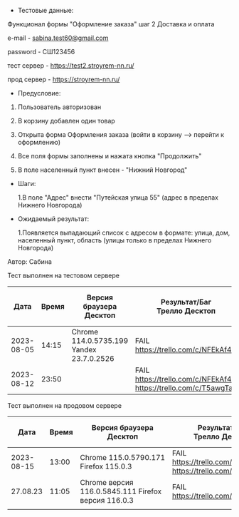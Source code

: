 * Тестовые данные:

 Функционал формы "Оформление заказа" шаг 2 Доставка и оплата
 
 e-mail - sabina.test60@gmail.com
 
 password - СШ123456
 
 тест сервер - https://test2.stroyrem-nn.ru/
 
 прод сервер - https://stroyrem-nn.ru/
 
 * Предусловие:
 
 1. Пользователь авторизован
 
 2. В корзину добавлен один товар
 
 3. Открыта форма Оформления заказа (войти в корзину --> перейти к оформлению)

 4. Все поля формы заполнены и нажата кнопка "Продолжить"
 
 5. В поле населенный пункт внесен - "Нижний Новгород"
 

* Шаги:

  1.В поле "Адрес" внести "Путейская улица 55" (адрес в пределах Нижнего Новгорода)
 

* Ожидаемый результат:

   1.Появляется выпадающий список с адресом в формате: улица, дом, населенный пункт, область (улицы только в пределах Нижнего Новгорода)
  
Автор: Сабина

Тест выполнен на тестовом сервере

| Дата | Время | Версия браузера Десктоп | Результат/Баг Трелло Десктоп | Версия браузера и ОС тача | Результат/Баг Трелло Тач | Дата релиза | Имя |
| --- | --- | --- | --- | --- | --- | --- | --- |
| 2023-08-05 | 14:15 |Chrome 114.0.5735.199 Yandex 23.7.0.2526 | FAIL https://trello.com/c/NFEkAf4A | MIUI 12.5.2 |  | 16.06.23 | Сабина |
| 2023-08-12 | 23:50 |  | FAIL https://trello.com/c/NFEkAf4A https://trello.com/c/T5awgTaY |     | FAIL https://trello.com/c/NFEkAf4A https://trello.com/c/T5awgTaY |16.06.23| Алёна |

Тест выполнен на продовом сервере

| Дата | Время | Версия браузера Десктоп | Результат/Баг Трелло Десктоп | Версия браузера и ОС тача | Результат/Баг Трелло Тач | Дата релиза | Имя |
| --- | --- | --- | --- | --- | --- | --- | --- |
| 2023-08-15 | 13:00 | Chrome 115.0.5790.171 Firefox 115.0.3 | FAIL https://trello.com/c/NFEkAf4A https://trello.com/c/T5awgTaY | Chrome 115.0.5790.166, Android 10 | FAIL https://trello.com/c/NFEkAf4A https://trello.com/c/T5awgTaY| 13.08.23 | Татьяна |
| 27.08.23 | 11:05 | Chrome версия 116.0.5845.111 Firefox версия 116.0.3  | FAIL https://trello.com/c/NFEkAf4A | Chrome версия 116.0.5845.93 MIUI 12.5.13 | FAIL https://trello.com/c/NFEkAf4A | 27.08.23 | Надежда |
|     |     |     |     |     |     |     |     |
